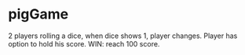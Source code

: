 # pigGame 

2 players rolling a dice, when dice shows 1, player changes.
Player has option to hold his score. WIN: reach 100 score.
